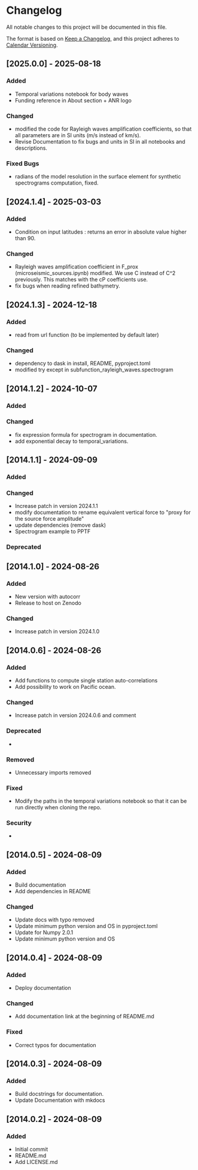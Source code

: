 # Changelog

All notable changes to this project will be documented in this file.

The format is based on [Keep a Changelog](https://keepachangelog.com/en/1.1.0/),
and this project adheres to [Calendar Versioning](https://calver.org/).

## [2025.0.0] - 2025-08-18

### Added 
- Temporal variations notebook for body waves
- Funding reference in About section + ANR logo

### Changed
- modified the code for Rayleigh waves amplification coefficients,
so that all parameters are in SI units (m/s instead of km/s).
- Revise Documentation to fix bugs and units in SI in all notebooks and descriptions.

### Fixed Bugs
- radians of the model resolution in the surface element for synthetic spectrograms computation, fixed.


## [2024.1.4] - 2025-03-03
### Added
- Condition on input latitudes : returns an error in absolute value higher than 90.

### Changed
- Rayleigh waves amplification coefficient in F_prox (microseismic_sources.ipynb) modified. We use C instead of C^2 previously. This matches with the cP coefficients use.
- fix bugs when reading refined bathymetry. 


## [2024.1.3] - 2024-12-18
### Added
- read from url function (to be implemented by default later)


### Changed
- dependency to dask in install, README, pyproject.toml
- modified try except in subfunction_rayleigh_waves.spectrogram

## [2014.1.2] - 2024-10-07

### Added

### Changed
- fix expression formula for spectrogram in documentation. 
- add exponential decay to temporal_variations.


## [2014.1.1] - 2024-09-09

### Added

### Changed

- Increase patch in version 2024.1.1
- modify documentation to rename equivalent vertical force to "proxy for the source force amplitude"
- update dependencies (remove dask)
- Spectrogram example to PPTF

### Deprecated


## [2014.1.0] - 2024-08-26

### Added

- New version with autocorr
- Release to host on Zenodo

### Changed

- Increase patch in version 2024.1.0


## [2014.0.6] - 2024-08-26

### Added

- Add functions to compute single station auto-correlations
- Add possibility to work on Pacific ocean.


### Changed

- Increase patch in version 2024.0.6 and comment

### Deprecated

- 

### Removed

- Unnecessary imports removed

### Fixed

- Modify the paths in the temporal variations notebook so that it can be run directly when cloning the repo.


### Security

- 

## [2014.0.5] - 2024-08-09

### Added

- Build documentation
- Add dependencies in README

### Changed

- Update docs with typo removed
- Update minimum python version and OS in pyproject.toml
- Update for Numpy 2.0.1
- Update minimum python version and OS

## [2014.0.4] - 2024-08-09

### Added

- Deploy documentation

### Changed

- Add documentation link at the beginning of README.md


### Fixed

- Correct typos for documentation

## [2014.0.3] - 2024-08-09

### Added

- Build docstrings for documentation.
- Update Documentation with mkdocs

## [2014.0.2] - 2024-08-09

### Added

- Initial commit
- README.md
- Add LICENSE.md
